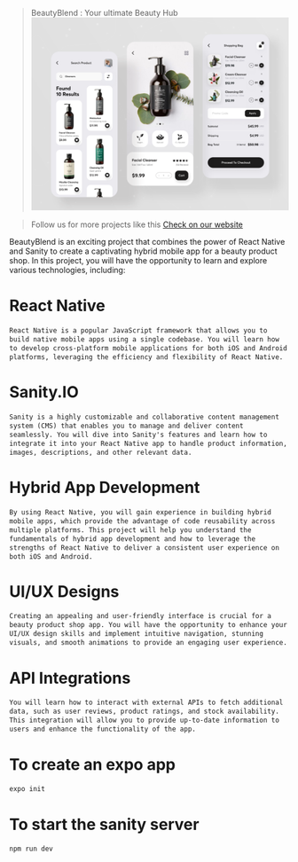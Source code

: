 > BeautyBlend : Your ultimate Beauty Hub
> ![Thumbnail Of the project](../snap.png)

> Follow us for more projects like this [Check on our website](https://codewithvetri.web.app)

BeautyBlend is an exciting project that combines the power of React Native and Sanity to create a captivating hybrid mobile app for a beauty product shop. In this project, you will have the opportunity to learn and explore various technologies, including:

# React Native

```
React Native is a popular JavaScript framework that allows you to build native mobile apps using a single codebase. You will learn how to develop cross-platform mobile applications for both iOS and Android platforms, leveraging the efficiency and flexibility of React Native.
```

# Sanity.IO

```
Sanity is a highly customizable and collaborative content management system (CMS) that enables you to manage and deliver content seamlessly. You will dive into Sanity's features and learn how to integrate it into your React Native app to handle product information, images, descriptions, and other relevant data.
```

# Hybrid App Development

```
By using React Native, you will gain experience in building hybrid mobile apps, which provide the advantage of code reusability across multiple platforms. This project will help you understand the fundamentals of hybrid app development and how to leverage the strengths of React Native to deliver a consistent user experience on both iOS and Android.
```

# UI/UX Designs

```
Creating an appealing and user-friendly interface is crucial for a beauty product shop app. You will have the opportunity to enhance your UI/UX design skills and implement intuitive navigation, stunning visuals, and smooth animations to provide an engaging user experience.
```

# API Integrations

```
You will learn how to interact with external APIs to fetch additional data, such as user reviews, product ratings, and stock availability. This integration will allow you to provide up-to-date information to users and enhance the functionality of the app.
```

# To create an expo app

```
expo init
```

# To start the sanity server

```
npm run dev
```